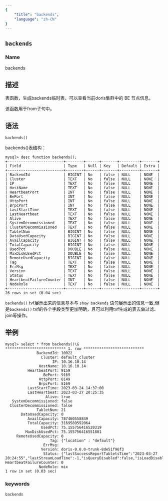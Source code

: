 ```yaml
---
{
    "title": "backends",
    "language": "zh-CN"
}
---
```


<!--
Licensed to the Apache Software Foundation (ASF) under one
or more contributor license agreements.  See the NOTICE file
distributed with this work for additional information
regarding copyright ownership.  The ASF licenses this file
to you under the Apache License, Version 2.0 (the
"License"); you may not use this file except in compliance
with the License.  You may obtain a copy of the License at

  http://www.apache.org/licenses/LICENSE-2.0

Unless required by applicable law or agreed to in writing,
software distributed under the License is distributed on an
"AS IS" BASIS, WITHOUT WARRANTIES OR CONDITIONS OF ANY
KIND, either express or implied.  See the License for the
specific language governing permissions and limitations
under the License.
-->

## `backends`

### Name

<version since="dev">

backends

</version>

## 描述

表函数，生成backends临时表，可以查看当前doris集群中的 BE 节点信息。

该函数用于from子句中。

## 语法
`backends()`

backends()表结构：
```
mysql> desc function backends();
+-------------------------+--------+------+-------+---------+-------+
| Field                   | Type   | Null | Key   | Default | Extra |
+-------------------------+--------+------+-------+---------+-------+
| BackendId               | BIGINT | No   | false | NULL    | NONE  |
| Cluster                 | TEXT   | No   | false | NULL    | NONE  |
| IP                      | TEXT   | No   | false | NULL    | NONE  |
| HostName                | TEXT   | No   | false | NULL    | NONE  |
| HeartbeatPort           | INT    | No   | false | NULL    | NONE  |
| BePort                  | INT    | No   | false | NULL    | NONE  |
| HttpPort                | INT    | No   | false | NULL    | NONE  |
| BrpcPort                | INT    | No   | false | NULL    | NONE  |
| LastStartTime           | TEXT   | No   | false | NULL    | NONE  |
| LastHeartbeat           | TEXT   | No   | false | NULL    | NONE  |
| Alive                   | TEXT   | No   | false | NULL    | NONE  |
| SystemDecommissioned    | TEXT   | No   | false | NULL    | NONE  |
| ClusterDecommissioned   | TEXT   | No   | false | NULL    | NONE  |
| TabletNum               | BIGINT | No   | false | NULL    | NONE  |
| DataUsedCapacity        | BIGINT | No   | false | NULL    | NONE  |
| AvailCapacity           | BIGINT | No   | false | NULL    | NONE  |
| TotalCapacity           | BIGINT | No   | false | NULL    | NONE  |
| UsedPct                 | DOUBLE | No   | false | NULL    | NONE  |
| MaxDiskUsedPct          | DOUBLE | No   | false | NULL    | NONE  |
| RemoteUsedCapacity      | BIGINT | No   | false | NULL    | NONE  |
| Tag                     | TEXT   | No   | false | NULL    | NONE  |
| ErrMsg                  | TEXT   | No   | false | NULL    | NONE  |
| Version                 | TEXT   | No   | false | NULL    | NONE  |
| Status                  | TEXT   | No   | false | NULL    | NONE  |
| HeartbeatFailureCounter | INT    | No   | false | NULL    | NONE  |
| NodeRole                | TEXT   | No   | false | NULL    | NONE  |
+-------------------------+--------+------+-------+---------+-------+
26 rows in set (0.04 sec)
```

`backends()` tvf展示出来的信息基本与 `show backends` 语句展示出的信息一致,但是`backends()` tvf的各个字段类型更加明确，且可以利用tvf生成的表去做过滤、join等操作。

## 举例
```
mysql> select * from backends()\G
*************************** 1. row ***************************
              BackendId: 10022
                Cluster: default_cluster
                     IP: 10.16.10.14
               HostName: 10.16.10.14
          HeartbeatPort: 9159
                 BePort: 9169
               HttpPort: 8149
               BrpcPort: 8169
          LastStartTime: 2023-03-24 14:37:00
          LastHeartbeat: 2023-03-27 20:25:35
                  Alive: true
   SystemDecommissioned: false
  ClusterDecommissioned: false
              TabletNum: 21
       DataUsedCapacity: 0
          AvailCapacity: 787460558849
          TotalCapacity: 3169589592064
                UsedPct: 75.155756416520319
         MaxDiskUsedPct: 75.155756416551881
     RemoteUsedCapacity: 0
                    Tag: {"location" : "default"}
                 ErrMsg:
                Version: doris-0.0.0-trunk-8de51f96f3
                 Status: {"lastSuccessReportTabletsTime":"2023-03-27 20:24:55","lastStreamLoadTime":-1,"isQueryDisabled":false,"isLoadDisabled":false}
HeartbeatFailureCounter: 0
               NodeRole: mix
1 row in set (0.03 sec)
```

### keywords

    backends